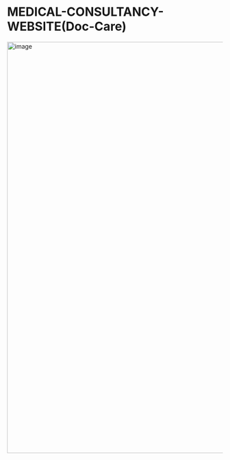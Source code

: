 # MEDICAL-CONSULTANCY-WEBSITE(Doc-Care)

<img width="960" alt="image" src="https://user-images.githubusercontent.com/76959128/200937183-e1af2800-0ef1-4f0c-afb3-de0dd8d113b9.png">
